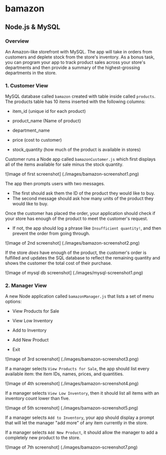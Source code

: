 # bamazon

## Node.js & MySQL

### Overview

An Amazon-like storefront with MySQL. The app will take in orders from customers and deplete stock from the store's inventory. As a bonus task, you can program your app to track product sales across your store's departments and then provide a summary of the highest-grossing departments in the store.

### 1. Customer View

MySQL database called `bamazon` created with table inside called `products`. The products table has 10 items inserted with the following columns:

* item_id (unique id for each product)

* product_name (Name of product)

* department_name

* price (cost to customer)

* stock_quantity (how much of the product is available in stores)

Customer runs a Node app called `bamazonCustomer.js` which first displays all of the items available for sale minus the stock quantity. 

![Image of first screenshot] (./images/bamazon-screenshot1.png)

The app then prompts users with two messages.

* The first should ask them the ID of the product they would like to buy.
* The second message should ask how many units of the product they would like to buy.

Once the customer has placed the order, your application should check if your store has enough of the product to meet the customer's request.

* If not, the app should log a phrase like `Insufficient quantity!`, and then prevent the order from going through.

![Image of 2nd screenshot] (./images/bamazon-screenshot2.png)

If the store _does_ have enough of the product, the customer's order is fulfilled and updates the SQL database to reflect the remaining quantity and shows the customer the total cost of their purchase.

![Image of mysql db screenshot] (./images/mysql-screenshot1.png)

### 2. Manager View

A new Node application called `bamazonManager.js` that lists a set of menu options:

* View Products for Sale

* View Low Inventory

* Add to Inventory

* Add New Product

* Exit

![Image of 3rd screenshot] (./images/bamazon-screenshot3.png)

If a manager selects `View Products for Sale`, the app should list every available item: the item IDs, names, prices, and quantities.

![Image of 4th screenshot] (./images/bamazon-screenshot4.png)

If a manager selects `View Low Inventory`, then it should list all items with an inventory count lower than five.

![Image of 5th screenshot] (./images/bamazon-screenshot5.png)

If a manager selects `Add to Inventory`, your app should display a prompt that will let the manager "add more" of any item currently in the store.



If a manager selects `Add New Product`, it should allow the manager to add a completely new product to the store.

![Image of 7th screenshot] (./images/bamazon-screenshot7.png)
